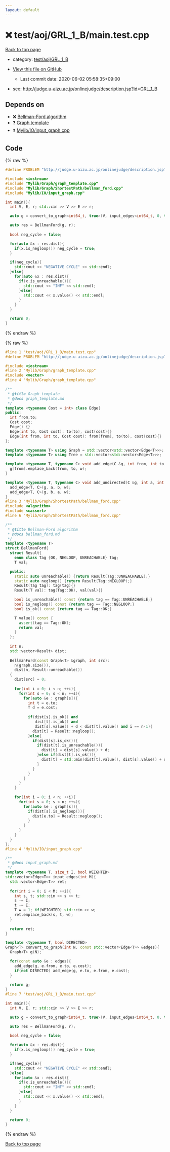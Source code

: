 ```yaml
---
layout: default
---
```


<!-- mathjax config similar to math.stackexchange -->
<script type="text/javascript" async
  src="https://cdnjs.cloudflare.com/ajax/libs/mathjax/2.7.5/MathJax.js?config=TeX-MML-AM_CHTML">
</script>
<script type="text/x-mathjax-config">
  MathJax.Hub.Config({
    TeX: { equationNumbers: { autoNumber: "AMS" }},
    tex2jax: {
      inlineMath: [ ['$','$'] ],
      processEscapes: true
    },
    "HTML-CSS": { matchFontHeight: false },
    displayAlign: "left",
    displayIndent: "2em"
  });
</script>

<script type="text/javascript" src="https://cdnjs.cloudflare.com/ajax/libs/jquery/3.4.1/jquery.min.js"></script>
<script src="https://cdn.jsdelivr.net/npm/jquery-balloon-js@1.1.2/jquery.balloon.min.js" integrity="sha256-ZEYs9VrgAeNuPvs15E39OsyOJaIkXEEt10fzxJ20+2I=" crossorigin="anonymous"></script>
<script type="text/javascript" src="../../../../assets/js/copy-button.js"></script>
<link rel="stylesheet" href="../../../../assets/css/copy-button.css" />


# :x: test/aoj/GRL_1_B/main.test.cpp

<a href="../../../../index.html">Back to top page</a>

* category: <a href="../../../../index.html#f1313a8dcf51d21dc3fedcd116b5c80b">test/aoj/GRL_1_B</a>
* <a href="{{ site.github.repository_url }}/blob/master/test/aoj/GRL_1_B/main.test.cpp">View this file on GitHub</a>
    - Last commit date: 2020-06-02 05:58:35+09:00


* see: <a href="http://judge.u-aizu.ac.jp/onlinejudge/description.jsp?id=GRL_1_B">http://judge.u-aizu.ac.jp/onlinejudge/description.jsp?id=GRL_1_B</a>


## Depends on

* :x: <a href="../../../../library/Mylib/Graph/ShortestPath/bellman_ford.cpp.html">Bellman-Ford algorithm</a>
* :question: <a href="../../../../library/Mylib/Graph/graph_template.cpp.html">Graph template</a>
* :question: <a href="../../../../library/Mylib/IO/input_graph.cpp.html">Mylib/IO/input_graph.cpp</a>


## Code

<a id="unbundled"></a>
{% raw %}
```cpp
#define PROBLEM "http://judge.u-aizu.ac.jp/onlinejudge/description.jsp?id=GRL_1_B"

#include <iostream>
#include "Mylib/Graph/graph_template.cpp"
#include "Mylib/Graph/ShortestPath/bellman_ford.cpp"
#include "Mylib/IO/input_graph.cpp"

int main(){
  int V, E, r; std::cin >> V >> E >> r;

  auto g = convert_to_graph<int64_t, true>(V, input_edges<int64_t, 0, true>(E));

  auto res = BellmanFord(g, r);
  
  bool neg_cycle = false;

  for(auto &x : res.dist){
    if(x.is_negloop()) neg_cycle = true;
  }

  if(neg_cycle){
    std::cout << "NEGATIVE CYCLE" << std::endl;
  }else{
    for(auto &x : res.dist){
      if(x.is_unreachable()){
        std::cout << "INF" << std::endl;
      }else{
        std::cout << x.value() << std::endl;
      }
    }
  }

  return 0;
}

```
{% endraw %}

<a id="bundled"></a>
{% raw %}
```cpp
#line 1 "test/aoj/GRL_1_B/main.test.cpp"
#define PROBLEM "http://judge.u-aizu.ac.jp/onlinejudge/description.jsp?id=GRL_1_B"

#include <iostream>
#line 2 "Mylib/Graph/graph_template.cpp"
#include <vector>
#line 4 "Mylib/Graph/graph_template.cpp"

/**
 * @title Graph template
 * @docs graph_template.md
 */
template <typename Cost = int> class Edge{
public:
  int from,to;
  Cost cost;
  Edge() {}
  Edge(int to, Cost cost): to(to), cost(cost){}
  Edge(int from, int to, Cost cost): from(from), to(to), cost(cost){}
};

template <typename T> using Graph = std::vector<std::vector<Edge<T>>>;
template <typename T> using Tree = std::vector<std::vector<Edge<T>>>;

template <typename T, typename C> void add_edge(C &g, int from, int to, T w = 1){
  g[from].emplace_back(from, to, w);
}

template <typename T, typename C> void add_undirected(C &g, int a, int b, T w = 1){
  add_edge<T, C>(g, a, b, w);
  add_edge<T, C>(g, b, a, w);
}
#line 3 "Mylib/Graph/ShortestPath/bellman_ford.cpp"
#include <algorithm>
#include <cassert>
#line 6 "Mylib/Graph/ShortestPath/bellman_ford.cpp"

/**
 * @title Bellman-Ford algorithm
 * @docs bellman_ford.md
 */
template <typename T>
struct BellmanFord{
  struct Result{
    enum class Tag {OK, NEGLOOP, UNREACHABLE} tag;
    T val;

  public:
    static auto unreachable() {return Result(Tag::UNREACHABLE);}
    static auto negloop() {return Result(Tag::NEGLOOP);}
    Result(Tag tag): tag(tag){}
    Result(T val): tag(Tag::OK), val(val){}

    bool is_unreachable() const {return tag == Tag::UNREACHABLE;}
    bool is_negloop() const {return tag == Tag::NEGLOOP;}
    bool is_ok() const {return tag == Tag::OK;}

    T value() const {
      assert(tag == Tag::OK);
      return val;
    }
  };
  
  int n;
  std::vector<Result> dist;
  
  BellmanFord(const Graph<T> &graph, int src):
    n(graph.size()),
    dist(n, Result::unreachable())
  {
    dist[src] = 0;
    
    for(int i = 0; i < n; ++i){
      for(int s = 0; s < n; ++s){
        for(auto &e : graph[s]){
          int t = e.to;
          T d = e.cost;
          
          if(dist[s].is_ok() and
             dist[t].is_ok() and
             dist[s].value() + d < dist[t].value() and i == n-1){
            dist[t] = Result::negloop();
          }else{
            if(dist[s].is_ok()){
              if(dist[t].is_unreachable()){
                dist[t] = dist[s].value() + d;
              }else if(dist[t].is_ok()){
                dist[t] = std::min(dist[t].value(), dist[s].value() + d);
              }
            }
          }
        }
      }
    }
    
    for(int i = 0; i < n; ++i){
      for(int s = 0; s < n; ++s){
        for(auto &e : graph[s]){
          if(dist[s].is_negloop()){
            dist[e.to] = Result::negloop();
          }
        }
      }
    }
  }
};
#line 4 "Mylib/IO/input_graph.cpp"

/**
 * @docs input_graph.md
 */
template <typename T, size_t I, bool WEIGHTED>
std::vector<Edge<T>> input_edges(int M){
  std::vector<Edge<T>> ret;
  
  for(int i = 0; i < M; ++i){
    int s, t; std::cin >> s >> t;
    s -= I;
    t -= I;
    T w = 1; if(WEIGHTED) std::cin >> w;
    ret.emplace_back(s, t, w);
  }
  
  return ret;  
}

template <typename T, bool DIRECTED>
Graph<T> convert_to_graph(int N, const std::vector<Edge<T>> &edges){
  Graph<T> g(N);

  for(const auto &e : edges){
    add_edge(g, e.from, e.to, e.cost);
    if(not DIRECTED) add_edge(g, e.to, e.from, e.cost);
  }
  
  return g;
}
#line 7 "test/aoj/GRL_1_B/main.test.cpp"

int main(){
  int V, E, r; std::cin >> V >> E >> r;

  auto g = convert_to_graph<int64_t, true>(V, input_edges<int64_t, 0, true>(E));

  auto res = BellmanFord(g, r);
  
  bool neg_cycle = false;

  for(auto &x : res.dist){
    if(x.is_negloop()) neg_cycle = true;
  }

  if(neg_cycle){
    std::cout << "NEGATIVE CYCLE" << std::endl;
  }else{
    for(auto &x : res.dist){
      if(x.is_unreachable()){
        std::cout << "INF" << std::endl;
      }else{
        std::cout << x.value() << std::endl;
      }
    }
  }

  return 0;
}

```
{% endraw %}

<a href="../../../../index.html">Back to top page</a>

